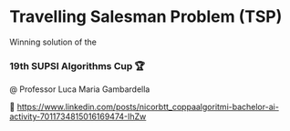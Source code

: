 # Travelling Salesman Problem (TSP)

Winning solution of the

### 19th SUPSI Algorithms Cup 🏆

@ Professor Luca Maria Gambardella

👀 https://www.linkedin.com/posts/nicorbtt_coppaalgoritmi-bachelor-ai-activity-7011734815016169474-IhZw

